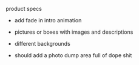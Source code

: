 product specs
- add fade in intro animation
- pictures or boxes with images and descriptions
- different backgrounds


- should add a photo dump area full of dope shit

